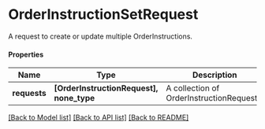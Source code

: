 # OrderInstructionSetRequest

A request to create or update multiple OrderInstructions.

#### Properties
Name | Type | Description | Notes
------------ | ------------- | ------------- | -------------
**requests** | **[OrderInstructionRequest], none_type** | A collection of OrderInstructionRequests. | [optional] 

[[Back to Model list]](../README.md#documentation-for-models) [[Back to API list]](../README.md#documentation-for-api-endpoints) [[Back to README]](../README.md)

